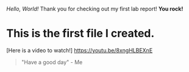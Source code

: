 *Hello, World!*
Thank you for checking out my first lab report!
**You rock!**

# This is the first file I created. 

[Here is a video to watch!] https://youtu.be/8xngHLBEXnE

> "Have a good day" - Me

